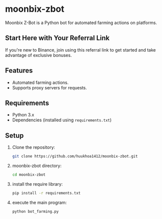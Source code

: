 # moonbix-zbot
Moonbix Z-Bot is a Python bot for automated farming actions on platforms. 

## Start Here with Your Referral Link
If you're new to Binance, join using this referral link to get started and take advantage of exclusive bonuses.

## Features
- Automated farming actions.
- Supports proxy servers for requests.

## Requirements
- Python 3.x
- Dependencies (installed using `requirements.txt`)

## Setup
1. Clone the repository:
   ```bash
   git clone https://github.com/huukhoa1412/moonbix-zbot.git
2. moonbix-zbot directory:
   ```bash   
   cd moonbix-zbot
3. install the require library:
   ```bash     
   pip install -r requirements.txt
4. execute the main program:
   ```bash      
   python bot_farming.py
